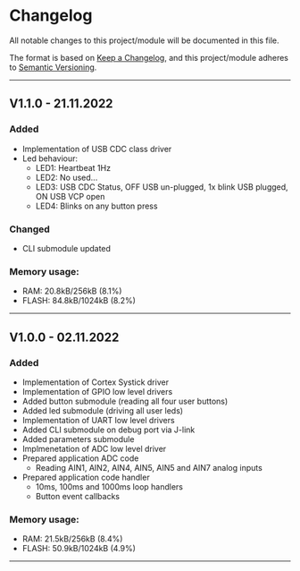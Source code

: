 # Changelog
All notable changes to this project/module will be documented in this file.

The format is based on [Keep a Changelog](https://keepachangelog.com/en/1.0.0/),
and this project/module adheres to [Semantic Versioning](https://semver.org/spec/v2.0.0.html).

---
## V1.1.0 - 21.11.2022

### Added
 - Implementation of USB CDC class driver
 - Led behaviour:
    + LED1: Heartbeat 1Hz
    + LED2: No used...
    + LED3: USB CDC Status, OFF USB un-plugged, 1x blink USB plugged, ON USB VCP open
    + LED4: Blinks on any button press

### Changed
 - CLI submodule updated

### Memory usage:
 - RAM: 20.8kB/256kB (8.1%)
 - FLASH: 84.8kB/1024kB (8.2%)

---
## V1.0.0 - 02.11.2022

### Added
 - Implementation of Cortex Systick driver
 - Implementation of GPIO low level drivers
 - Added button submodule (reading all four user buttons)
 - Added led submodule (driving all user leds)
 - Implementation of UART low level drivers
 - Added CLI submodule on debug port via J-link
 - Added parameters submodule
 - Implmenetation of ADC low level driver
 - Prepared application ADC code
    + Reading AIN1, AIN2, AIN4, AIN5, AIN5 and AIN7 analog inputs
 - Prepared application code handler
    + 10ms, 100ms and 1000ms loop handlers
    + Button event callbacks

### Memory usage:
 - RAM: 21.5kB/256kB (8.4%)
 - FLASH: 50.9kB/1024kB (4.9%)

---